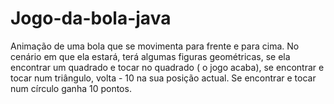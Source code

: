 # Jogo-da-bola-java
 Animação de uma bola que se movimenta  para frente e para cima. No cenário em que ela estará, terá algumas figuras geométricas, se ela encontrar um quadrado e tocar no quadrado ( o jogo acaba), se encontrar e tocar num triângulo, volta - 10 na sua posição actual. Se encontrar e tocar num círculo ganha 10 pontos.
